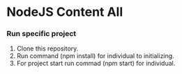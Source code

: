 # NodeJS Content All

### Run specific project
1. Clone this repository.
2. Run command (npm install) for individual to initializing.
3. For project start run commad (npm start) for individual.
